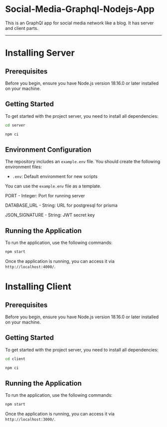 # Social-Media-Graphql-Nodejs-App
This is an GraphQl app for social media network like a blog. It has server and client parts. 

---

# Installing Server

## Prerequisites

Before you begin, ensure you have Node.js version 18.16.0 or later installed on your machine.

## Getting Started

To get started with the project server, you need to install all dependencies:

  ```bash
  cd server
  ```

  ```bash
  npm ci
  ```

## Environment Configuration

The repository includes an `example.env` file. You should create the following environment files:

- `.env`: Default environment for new scripts

You can use the `example.env` file as a template.

PORT - Integer: Port for running server

DATABASE_URL - String: URL for postgresql for prisma

JSON_SIGNATURE - String: JWT secret key

## Running the Application

To run the application, use the following commands:

  ```bash
  npm start
  ```

Once the application is running, you can access it via `http://localhost:4000/`.

# Installing Client
## Prerequisites

Before you begin, ensure you have Node.js version 18.16.0 or later installed on your machine.

## Getting Started

To get started with the project server, you need to install all dependencies:

  ```bash
  cd client
  ```

  ```bash
  npm ci
  ```

## Running the Application

To run the application, use the following commands:

  ```bash
  npm start
  ```

Once the application is running, you can access it via `http://localhost:3000/`.
